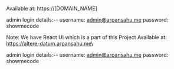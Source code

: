 Available at: https://[DOMAIN_NAME]

admin login details:--
username: admin@arpansahu.me
password: showmecode

Note: We have React UI which is a part of this Project Available at: https://altere-datum.arpansahu.me\

admin login details:--
username: admin@arpansahu.me
password: showmecode
